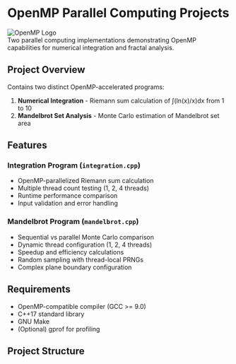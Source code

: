 # OpenMP Parallel Computing Projects

![OpenMP Logo](https://www.openmp.org/wp-content/uploads/OpenMP_300x150.png)  
Two parallel computing implementations demonstrating OpenMP capabilities for numerical integration and fractal analysis.

## Project Overview

Contains two distinct OpenMP-accelerated programs:
1. **Numerical Integration** - Riemann sum calculation of ∫(ln(x)/x)dx from 1 to 10
2. **Mandelbrot Set Analysis** - Monte Carlo estimation of Mandelbrot set area

## Features

### Integration Program (`integration.cpp`)
- OpenMP-parallelized Riemann sum calculation
- Multiple thread count testing (1, 2, 4 threads)
- Runtime performance comparison
- Input validation and error handling

### Mandelbrot Program (`mandelbrot.cpp`)
- Sequential vs parallel Monte Carlo comparison
- Dynamic thread configuration (1, 2, 4 threads)
- Speedup and efficiency calculations
- Random sampling with thread-local PRNGs
- Complex plane boundary configuration

## Requirements

- OpenMP-compatible compiler (GCC >= 9.0)
- C++17 standard library
- GNU Make
- (Optional) gprof for profiling

## Project Structure
